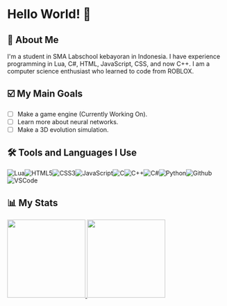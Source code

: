# Hello World! 👋
## 🚀 About Me
I'm a student in SMA Labschool kebayoran in Indonesia. I have experience programming in Lua, C#, HTML, JavaScript, CSS, and now C++. I am a computer science enthusiast who learned to code from ROBLOX.

## ☑️ My Main Goals
- [ ] Make a game engine (Currently Working On).
- [ ] Learn more about neural networks.
- [ ] Make a 3D evolution simulation.

## 🛠 Tools and Languages I Use
![Lua](https://img.icons8.com/color/30/lua-language.png)![HTML5](https://img.icons8.com/color/30/html-5.png)![CSS3](https://img.icons8.com/color/30/css3.png)![JavaScript](https://img.icons8.com/color/30/javascript.png)![C](https://img.icons8.com/color/30/c-programming.png)![C++](https://img.icons8.com/color/30/c-plus-plus-logo.png)![C#](https://img.icons8.com/color/30/c-sharp-logo.png)![Python](https://img.icons8.com/color/30/python.png)![Github](https://img.icons8.com/color-glass/30/github.png)![VSCode](https://img.icons8.com/color/30/visual-studio-code-2019.png)

## 📊 My Stats
<p align="left">
  <a href="https://github.com/r4wlyx#">
    <img height="180em" src="https://github-readme-stats.vercel.app/api?username=R4WLYX&count_private=true&show_icons=true&theme=github_dark&include_all_commits=true">
    <img height="180em" src="https://github-readme-stats.vercel.app/api/top-langs/?username=R4WLYX&layout=compact&langs_count=8&theme=github_dark">
  </a>
</p>
